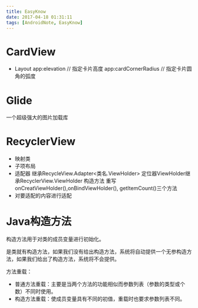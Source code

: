 ```yaml
---
title: EasyKnow
date: 2017-04-18 01:31:11
tags: [AndroidNote, EasyKnow]
---
```

# CardView

- Layout 
 app:elevation // 指定卡片高度
 app:cardCornerRadius // 指定卡片圆角的弧度
	

# Glide

一个超级强大的图片加载库


# RecyclerView

- 映射类
- 子项布局
- 适配器
 继承RecycleView.Adapter<类名.ViewHolder>
 定位器ViewHolder继承RecyclerView.ViewHolder
 构造方法
 重写onCreatViewHolder(),onBindViewHolder(), getItemCount()三个方法
- 对要适配的内容进行适配
 

# Java构造方法

构造方法用于对类的成员变量进行初始化。

是类就有构造方法，如果我们没有给出构造方法，系统将自动提供一个无参构造方法，如果我们给出了构造方法，系统将不会提供。

方法重载：
- 普通方法重载：主要是当两个方法的功能相似而参数列表（参数的类型或个数）不同时使用。
- 构造方法重载：使成员变量具有不同的初值，重载时也要求参数列表不同。 

